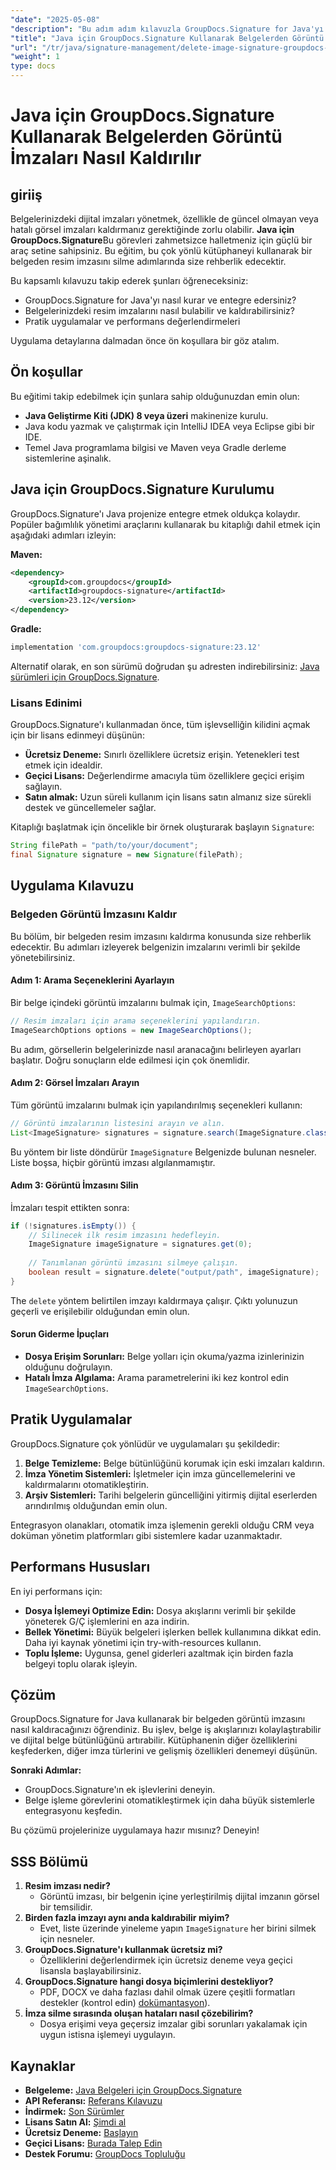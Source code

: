 ```yaml
---
"date": "2025-05-08"
"description": "Bu adım adım kılavuzla GroupDocs.Signature for Java'yı kullanarak belgelerden görüntü imzalarını etkili bir şekilde nasıl kaldıracağınızı öğrenin."
"title": "Java için GroupDocs.Signature Kullanarak Belgelerden Görüntü İmzaları Nasıl Kaldırılır"
"url": "/tr/java/signature-management/delete-image-signature-groupdocs-java/"
"weight": 1
type: docs
---
```

# Java için GroupDocs.Signature Kullanarak Belgelerden Görüntü İmzaları Nasıl Kaldırılır

## giriiş

Belgelerinizdeki dijital imzaları yönetmek, özellikle de güncel olmayan veya hatalı görsel imzaları kaldırmanız gerektiğinde zorlu olabilir. **Java için GroupDocs.Signature**Bu görevleri zahmetsizce halletmeniz için güçlü bir araç setine sahipsiniz. Bu eğitim, bu çok yönlü kütüphaneyi kullanarak bir belgeden resim imzasını silme adımlarında size rehberlik edecektir.

Bu kapsamlı kılavuzu takip ederek şunları öğreneceksiniz:
- GroupDocs.Signature for Java'yı nasıl kurar ve entegre edersiniz?
- Belgelerinizdeki resim imzalarını nasıl bulabilir ve kaldırabilirsiniz?
- Pratik uygulamalar ve performans değerlendirmeleri

Uygulama detaylarına dalmadan önce ön koşullara bir göz atalım.

## Ön koşullar

Bu eğitimi takip edebilmek için şunlara sahip olduğunuzdan emin olun:
- **Java Geliştirme Kiti (JDK) 8 veya üzeri** makinenize kurulu.
- Java kodu yazmak ve çalıştırmak için IntelliJ IDEA veya Eclipse gibi bir IDE.
- Temel Java programlama bilgisi ve Maven veya Gradle derleme sistemlerine aşinalık.

## Java için GroupDocs.Signature Kurulumu

GroupDocs.Signature'ı Java projenize entegre etmek oldukça kolaydır. Popüler bağımlılık yönetimi araçlarını kullanarak bu kitaplığı dahil etmek için aşağıdaki adımları izleyin:

**Maven:**
```xml
<dependency>
    <groupId>com.groupdocs</groupId>
    <artifactId>groupdocs-signature</artifactId>
    <version>23.12</version>
</dependency>
```

**Gradle:**
```gradle
implementation 'com.groupdocs:groupdocs-signature:23.12'
```

Alternatif olarak, en son sürümü doğrudan şu adresten indirebilirsiniz: [Java sürümleri için GroupDocs.Signature](https://releases.groupdocs.com/signature/java/).

### Lisans Edinimi

GroupDocs.Signature'ı kullanmadan önce, tüm işlevselliğin kilidini açmak için bir lisans edinmeyi düşünün:
- **Ücretsiz Deneme:** Sınırlı özelliklere ücretsiz erişin. Yetenekleri test etmek için idealdir.
- **Geçici Lisans:** Değerlendirme amacıyla tüm özelliklere geçici erişim sağlayın.
- **Satın almak:** Uzun süreli kullanım için lisans satın almanız size sürekli destek ve güncellemeler sağlar.

Kitaplığı başlatmak için öncelikle bir örnek oluşturarak başlayın `Signature`:
```java
String filePath = "path/to/your/document";
final Signature signature = new Signature(filePath);
```

## Uygulama Kılavuzu

### Belgeden Görüntü İmzasını Kaldır

Bu bölüm, bir belgeden resim imzasını kaldırma konusunda size rehberlik edecektir. Bu adımları izleyerek belgenizin imzalarını verimli bir şekilde yönetebilirsiniz.

#### Adım 1: Arama Seçeneklerini Ayarlayın

Bir belge içindeki görüntü imzalarını bulmak için, `ImageSearchOptions`:
```java
// Resim imzaları için arama seçeneklerini yapılandırın.
ImageSearchOptions options = new ImageSearchOptions();
```
Bu adım, görsellerin belgelerinizde nasıl aranacağını belirleyen ayarları başlatır. Doğru sonuçların elde edilmesi için çok önemlidir.

#### Adım 2: Görsel İmzaları Arayın

Tüm görüntü imzalarını bulmak için yapılandırılmış seçenekleri kullanın:
```java
// Görüntü imzalarının listesini arayın ve alın.
List<ImageSignature> signatures = signature.search(ImageSignature.class, options);
```
Bu yöntem bir liste döndürür `ImageSignature` Belgenizde bulunan nesneler. Liste boşsa, hiçbir görüntü imzası algılanmamıştır.

#### Adım 3: Görüntü İmzasını Silin

İmzaları tespit ettikten sonra:
```java
if (!signatures.isEmpty()) {
    // Silinecek ilk resim imzasını hedefleyin.
    ImageSignature imageSignature = signatures.get(0);
    
    // Tanımlanan görüntü imzasını silmeye çalışın.
    boolean result = signature.delete("output/path", imageSignature);
}
```
The `delete` yöntem belirtilen imzayı kaldırmaya çalışır. Çıktı yolunuzun geçerli ve erişilebilir olduğundan emin olun.

#### Sorun Giderme İpuçları
- **Dosya Erişim Sorunları:** Belge yolları için okuma/yazma izinlerinizin olduğunu doğrulayın.
- **Hatalı İmza Algılama:** Arama parametrelerini iki kez kontrol edin `ImageSearchOptions`.

## Pratik Uygulamalar

GroupDocs.Signature çok yönlüdür ve uygulamaları şu şekildedir:
1. **Belge Temizleme:** Belge bütünlüğünü korumak için eski imzaları kaldırın.
2. **İmza Yönetim Sistemleri:** İşletmeler için imza güncellemelerini ve kaldırmalarını otomatikleştirin.
3. **Arşiv Sistemleri:** Tarihi belgelerin güncelliğini yitirmiş dijital eserlerden arındırılmış olduğundan emin olun.

Entegrasyon olanakları, otomatik imza işlemenin gerekli olduğu CRM veya doküman yönetim platformları gibi sistemlere kadar uzanmaktadır.

## Performans Hususları

En iyi performans için:
- **Dosya İşlemeyi Optimize Edin:** Dosya akışlarını verimli bir şekilde yöneterek G/Ç işlemlerini en aza indirin.
- **Bellek Yönetimi:** Büyük belgeleri işlerken bellek kullanımına dikkat edin. Daha iyi kaynak yönetimi için try-with-resources kullanın.
- **Toplu İşleme:** Uygunsa, genel giderleri azaltmak için birden fazla belgeyi toplu olarak işleyin.

## Çözüm

GroupDocs.Signature for Java kullanarak bir belgeden görüntü imzasını nasıl kaldıracağınızı öğrendiniz. Bu işlev, belge iş akışlarınızı kolaylaştırabilir ve dijital belge bütünlüğünü artırabilir. Kütüphanenin diğer özelliklerini keşfederken, diğer imza türlerini ve gelişmiş özellikleri denemeyi düşünün.

**Sonraki Adımlar:**
- GroupDocs.Signature'ın ek işlevlerini deneyin.
- Belge işleme görevlerini otomatikleştirmek için daha büyük sistemlerle entegrasyonu keşfedin.

Bu çözümü projelerinize uygulamaya hazır mısınız? Deneyin!

## SSS Bölümü

1. **Resim imzası nedir?**
   - Görüntü imzası, bir belgenin içine yerleştirilmiş dijital imzanın görsel bir temsilidir.
2. **Birden fazla imzayı aynı anda kaldırabilir miyim?**
   - Evet, liste üzerinde yineleme yapın `ImageSignature` her birini silmek için nesneler.
3. **GroupDocs.Signature'ı kullanmak ücretsiz mi?**
   - Özelliklerini değerlendirmek için ücretsiz deneme veya geçici lisansla başlayabilirsiniz.
4. **GroupDocs.Signature hangi dosya biçimlerini destekliyor?**
   - PDF, DOCX ve daha fazlası dahil olmak üzere çeşitli formatları destekler (kontrol edin) [dokümantasyon](https://docs.groupdocs.com/signature/java/)).
5. **İmza silme sırasında oluşan hataları nasıl çözebilirim?**
   - Dosya erişimi veya geçersiz imzalar gibi sorunları yakalamak için uygun istisna işlemeyi uygulayın.

## Kaynaklar
- **Belgeleme:** [Java Belgeleri için GroupDocs.Signature](https://docs.groupdocs.com/signature/java/)
- **API Referansı:** [Referans Kılavuzu](https://reference.groupdocs.com/signature/java/)
- **İndirmek:** [Son Sürümler](https://releases.groupdocs.com/signature/java/)
- **Lisans Satın Al:** [Şimdi al](https://purchase.groupdocs.com/buy)
- **Ücretsiz Deneme:** [Başlayın](https://releases.groupdocs.com/signature/java/)
- **Geçici Lisans:** [Burada Talep Edin](https://purchase.groupdocs.com/temporary-license/)
- **Destek Forumu:** [GroupDocs Topluluğu](https://forum.groupdocs.com/c/signature/)